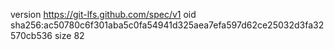 version https://git-lfs.github.com/spec/v1
oid sha256:ac50780c6f301aba5c0fa54941d325aea7efa597d62ce25032d3fa32570cb536
size 82
